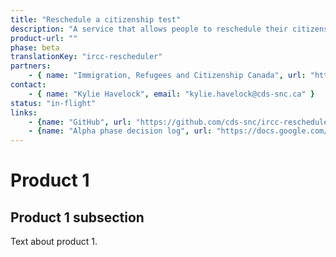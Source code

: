 ```yaml
---
title: "Reschedule a citizenship test"
description: "A service that allows people to reschedule their citizenship test online, moving away from paper-based processes and providing a simpler, easier and faster user experience for citizenship applicants."
product-url: ""
phase: beta
translationKey: "ircc-rescheduler"
partners:
    - { name: "Immigration, Refugees and Citizenship Canada", url: "https://www.canada.ca/en/immigration-refugees-citizenship.html" }
contact:
    - { name: "Kylie Havelock", email: "kylie.havelock@cds-snc.ca" }
status: "in-flight"
links:
    - {name: "GitHub", url: "https://github.com/cds-snc/ircc-rescheduler"}
    - {name: "Alpha phase decision log", url: "https://docs.google.com/presentation/d/16IVvOzuTwixKQCbQhLOGN8DmbTpZmLOzG1roZwRjdPQ/edit?usp=sharing"}
---
```

# Product 1

## Product 1 subsection

Text about product 1.